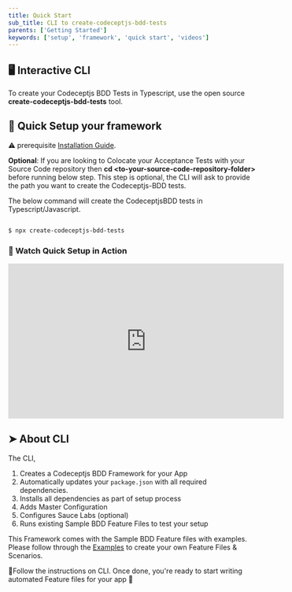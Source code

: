 ```yaml
---
title: Quick Start
sub_title: CLI to create-codeceptjs-bdd-tests
parents: ['Getting Started']
keywords: ['setup', 'framework', 'quick start', 'videos']
---
```


## 🖥 Interactive CLI

To create your Codeceptjs BDD Tests in Typescript, use the open source **create-codeceptjs-bdd-tests** tool.

## 🚀 Quick Setup your framework

⚠ prerequisite [Installation Guide](/01-01-getting-started/2-installation/).

**Optional**: If you are looking to Colocate your Acceptance Tests with your Source Code repository then **cd \<to-your-source-code-repository-folder\>** before running below step. This step is optional, the CLI will ask to provide the path you want to create the Codeceptjs-BDD tests.

The below command will create the CodeceptjsBDD tests in Typescript/Javascript.

```bash

$ npx create-codeceptjs-bdd-tests

```

### 🎥 Watch Quick Setup in Action

<iframe width="560" height="315" src="https://www.youtube.com/embed/-x9kFV66-X4" frameborder="0" allow="accelerometer; autoplay; encrypted-media; gyroscope; picture-in-picture" allowfullscreen></iframe>

## ➤ About CLI

The CLI,

1. Creates a Codeceptjs BDD Framework for your App
2. Automatically updates your `package.json` with all required dependencies.
3. Installs all dependencies as part of setup process
4. Adds Master Configuration
5. Configures Sauce Labs (optional)
6. Runs existing Sample BDD Feature Files to test your setup

This Framework comes with the Sample BDD Feature files with examples. Please follow through the [Examples](https://github.com/gkushang/codeceptjs-bdd/tree/develop/packages/create-codeceptjs-bdd-tests/acceptance/features) to create your own Feature Files & Scenarios.

💯Follow the instructions on CLI. Once done, you're ready to start writing automated Feature files for your app 🎉

